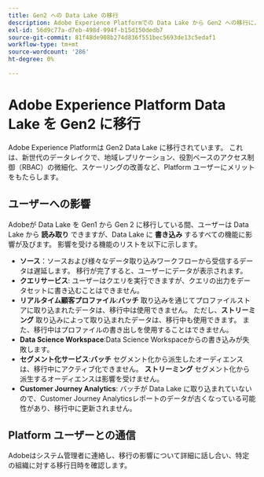 ```yaml
---
title: Gen2 への Data Lake の移行
description: Adobe Experience Platformでの Data Lake から Gen2 への移行によって提供される新機能について説明します。
exl-id: 56d9c77a-d7eb-498d-994f-b15d150dedb7
source-git-commit: 81f48de908b274d836f551bec5693de13c5edaf1
workflow-type: tm+mt
source-wordcount: '286'
ht-degree: 0%

---
```


# Adobe Experience Platform Data Lake を Gen2 に移行

Adobe Experience Platformは Gen2 Data Lake に移行されています。 これは、新世代のデータレイクで、地域レプリケーション、役割ベースのアクセス制御（RBAC）の微細化、スケーリングの改善など、Platform ユーザーにメリットをもたらします。

## ユーザーへの影響

Adobeが Data Lake を Gen1 から Gen 2 に移行している間、ユーザーは Data Lake から **読み取り** できますが、Data Lake に **書き込み** するすべての機能に影響が及びます。 影響を受ける機能のリストを以下に示します。

- **ソース**：ソースおよび様々なデータ取り込みワークフローから受信するデータは遅延します。 移行が完了すると、ユーザーにデータが表示されます。
- **クエリサービス**: ユーザーはクエリを実行できますが、クエリの出力をデータセットに書き込むことはできません。
- **リアルタイム顧客プロファイル**:**バッチ** 取り込みを通じてプロファイルストアに取り込まれたデータは、移行中は使用できません。 ただし、**ストリーミング** 取り込みによって取り込まれたデータは、移行中も使用できます。 また、移行中はプロファイルの書き出しを使用することはできません。
- **Data Science Workspace**:Data Science Workspaceからの書き込みが失敗します。
- **セグメント化サービス**:**バッチ** セグメント化から派生したオーディエンスは、移行中にアクティブ化できません。 **ストリーミング** セグメント化から派生するオーディエンスは影響を受けません。
- **Customer Journey Analytics**: バッチが Data Lake に取り込まれていないので、Customer Journey Analyticsレポートのデータが古くなっている可能性があり、移行中に更新されません。

## Platform ユーザーとの通信

Adobeはシステム管理者に連絡し、移行の影響について詳細に話し合い、特定の組織に対する移行日時を確認します。
